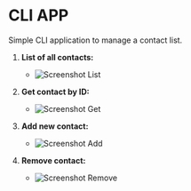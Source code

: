# CLI APP

Simple CLI application to manage a contact list.

1. **List of all contacts:**

   - ![Screenshot List](https://monosnap.com/file/xRM8SGqGsemdDkyyzrLjfT9JsLXRBF)

2. **Get contact by ID:**

   - ![Screenshot Get](https://monosnap.com/file/C4Qu75E2Xi2p5VWX0azsGWeY1L9vFD)

3. **Add new contact:**

   - ![Screenshot Add](https://monosnap.com/file/UklJIBITZnTGW8Mf4JdbBhh8pHneoj)

4. **Remove contact:**
   - ![Screenshot Remove](https://monosnap.com/file/fnaDGJ7qM8pqDNatojbyXB2araj3ah)
